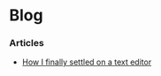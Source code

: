 # Blog

### Articles
- [How I finally settled on a text editor](http://dszopa.github.io/blog/texteditor)